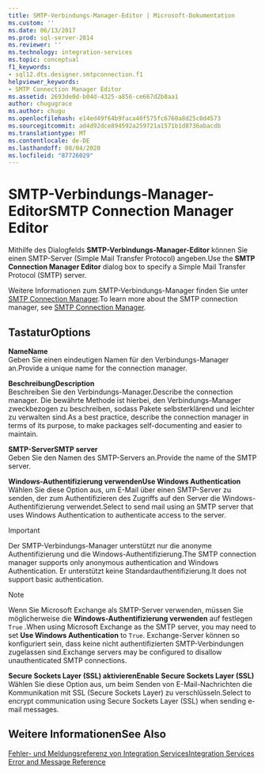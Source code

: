 ```yaml
---
title: SMTP-Verbindungs-Manager-Editor | Microsoft-Dokumentation
ms.custom: ''
ms.date: 06/13/2017
ms.prod: sql-server-2014
ms.reviewer: ''
ms.technology: integration-services
ms.topic: conceptual
f1_keywords:
- sql12.dts.designer.smtpconnection.f1
helpviewer_keywords:
- SMTP Connection Manager Editor
ms.assetid: 2693de0d-b04d-4325-a856-ce667d2b8aa1
author: chugugrace
ms.author: chugu
ms.openlocfilehash: e14ed49f64b9faca40f575fc6760a8d25c0d4573
ms.sourcegitcommit: ad4d92dce894592a259721a1571b1d8736abacdb
ms.translationtype: MT
ms.contentlocale: de-DE
ms.lasthandoff: 08/04/2020
ms.locfileid: "87726029"
---
```

# <a name="smtp-connection-manager-editor"></a><span data-ttu-id="90c93-102">SMTP-Verbindungs-Manager-Editor</span><span class="sxs-lookup"><span data-stu-id="90c93-102">SMTP Connection Manager Editor</span></span>
  <span data-ttu-id="90c93-103">Mithilfe des Dialogfelds **SMTP-Verbindungs-Manager-Editor** können Sie einen SMTP-Server (Simple Mail Transfer Protocol) angeben.</span><span class="sxs-lookup"><span data-stu-id="90c93-103">Use the **SMTP Connection Manager Editor** dialog box to specify a Simple Mail Transfer Protocol (SMTP) server.</span></span>  
  
 <span data-ttu-id="90c93-104">Weitere Informationen zum SMTP-Verbindungs-Manager finden Sie unter [SMTP Connection Manager](connection-manager/smtp-connection-manager.md).</span><span class="sxs-lookup"><span data-stu-id="90c93-104">To learn more about the SMTP connection manager, see [SMTP Connection Manager](connection-manager/smtp-connection-manager.md).</span></span>  
  
## <a name="options"></a><span data-ttu-id="90c93-105">Tastatur</span><span class="sxs-lookup"><span data-stu-id="90c93-105">Options</span></span>  
 <span data-ttu-id="90c93-106">**Name**</span><span class="sxs-lookup"><span data-stu-id="90c93-106">**Name**</span></span>  
 <span data-ttu-id="90c93-107">Geben Sie einen eindeutigen Namen für den Verbindungs-Manager an.</span><span class="sxs-lookup"><span data-stu-id="90c93-107">Provide a unique name for the connection manager.</span></span>  
  
 <span data-ttu-id="90c93-108">**Beschreibung**</span><span class="sxs-lookup"><span data-stu-id="90c93-108">**Description**</span></span>  
 <span data-ttu-id="90c93-109">Beschreiben Sie den Verbindungs-Manager.</span><span class="sxs-lookup"><span data-stu-id="90c93-109">Describe the connection manager.</span></span> <span data-ttu-id="90c93-110">Die bewährte Methode ist hierbei, den Verbindungs-Manager zweckbezogen zu beschreiben, sodass Pakete selbsterklärend und leichter zu verwalten sind.</span><span class="sxs-lookup"><span data-stu-id="90c93-110">As a best practice, describe the connection manager in terms of its purpose, to make packages self-documenting and easier to maintain.</span></span>  
  
 <span data-ttu-id="90c93-111">**SMTP-Server**</span><span class="sxs-lookup"><span data-stu-id="90c93-111">**SMTP server**</span></span>  
 <span data-ttu-id="90c93-112">Geben Sie den Namen des SMTP-Servers an.</span><span class="sxs-lookup"><span data-stu-id="90c93-112">Provide the name of the SMTP server.</span></span>  
  
 <span data-ttu-id="90c93-113">**Windows-Authentifizierung verwenden**</span><span class="sxs-lookup"><span data-stu-id="90c93-113">**Use Windows Authentication**</span></span>  
 <span data-ttu-id="90c93-114">Wählen Sie diese Option aus, um E-Mail über einen SMTP-Server zu senden, der zum Authentifizieren des Zugriffs auf den Server die Windows-Authentifizierung verwendet.</span><span class="sxs-lookup"><span data-stu-id="90c93-114">Select to send mail using an SMTP server that uses Windows Authentication to authenticate access to the server.</span></span>  
  
> [!IMPORTANT]  
>  <span data-ttu-id="90c93-115">Der SMTP-Verbindungs-Manager unterstützt nur die anonyme Authentifizierung und die Windows-Authentifizierung.</span><span class="sxs-lookup"><span data-stu-id="90c93-115">The SMTP connection manager supports only anonymous authentication and Windows Authentication.</span></span> <span data-ttu-id="90c93-116">Er unterstützt keine Standardauthentifizierung.</span><span class="sxs-lookup"><span data-stu-id="90c93-116">It does not support basic authentication.</span></span>  
  
> [!NOTE]  
>  <span data-ttu-id="90c93-117">Wenn Sie Microsoft Exchange als SMTP-Server verwenden, müssen Sie möglicherweise die **Windows-Authentifizierung verwenden** auf festlegen `True` .</span><span class="sxs-lookup"><span data-stu-id="90c93-117">When using Microsoft Exchange as the SMTP server, you may need to set **Use Windows Authentication** to `True`.</span></span> <span data-ttu-id="90c93-118">Exchange-Server können so konfiguriert sein, dass keine nicht authentifizierten SMTP-Verbindungen zugelassen sind.</span><span class="sxs-lookup"><span data-stu-id="90c93-118">Exchange servers may be configured to disallow unauthenticated SMTP connections.</span></span>  
  
 <span data-ttu-id="90c93-119">**Secure Sockets Layer (SSL) aktivieren**</span><span class="sxs-lookup"><span data-stu-id="90c93-119">**Enable Secure Sockets Layer (SSL)**</span></span>  
 <span data-ttu-id="90c93-120">Wählen Sie diese Option aus, um beim Senden von E-Mail-Nachrichten die Kommunikation mit SSL (Secure Sockets Layer) zu verschlüsseln.</span><span class="sxs-lookup"><span data-stu-id="90c93-120">Select to encrypt communication using Secure Sockets Layer (SSL) when sending e-mail messages.</span></span>  
  
## <a name="see-also"></a><span data-ttu-id="90c93-121">Weitere Informationen</span><span class="sxs-lookup"><span data-stu-id="90c93-121">See Also</span></span>  
 [<span data-ttu-id="90c93-122">Fehler- und Meldungsreferenz von Integration Services</span><span class="sxs-lookup"><span data-stu-id="90c93-122">Integration Services Error and Message Reference</span></span>](../../2014/integration-services/integration-services-error-and-message-reference.md)  
  
  
